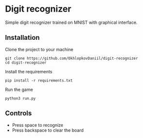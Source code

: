 # Digit recognizer

Simple digit recognizer trained on MNIST with graphical interface. 

## Installation

Clone the project to your machine
```
git clone https://github.com/OkhlopkovDaniil/digit-recognizer
cd digit-recognizer
```

Install the requirements

```
pip install -r requirements.txt
```

Run the game
```
python3 run.py
```

## Controls

- Press space to recognize 
- Press backspace to clear the board

